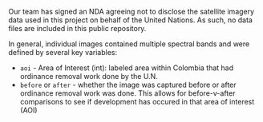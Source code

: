 Our team has signed an NDA agreeing not to disclose the satellite imagery data used in this project on behalf of the United Nations. As such, no data files are included in this public repository.

In general, individual images contained multiple spectral bands and were defined by several key variables:
* `aoi` - Area of Interest (int): labeled area within Colombia that had ordinance removal work done by the U.N.
* `before` or `after` - whether the image was captured before or after ordinance removal work was done. This allows for before-v-after comparisons to see if development has occured in that area of interest (AOI)

